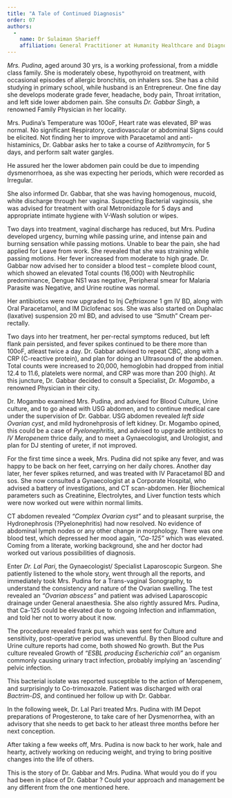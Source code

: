 ```yaml
---
title: "A Tale of Continued Diagnosis"
order: 07
authors:
  -
    name: Dr Sulaiman Sharieff
    affiliation: General Practitioner at Humanity Healthcare and Diagnostics, Tinfactory, Bengaluru (sulaiman94@yahoo.co.in)
---
```


*Mrs. Pudina*, aged around 30 yrs, is a working professional, from a middle class family. She is moderately obese, hypothyroid on treatment, with occasional episodes of allergic bronchitis, on inhalers sos. She has a child studying in primary school, while husband is an Entrepreneur. One fine day she develops moderate grade fever, headache, body pain, Throat irritation, and left side lower abdomen pain. She consults *Dr. Gabbar Singh*, a renowned Family Physician in her locality.

Mrs. Pudina’s Temperature was 100oF, Heart rate was elevated, BP was normal. No significant Respiratory, cardiovascular or abdominal Signs could be elicited. Not finding her to improve with Paracetamol and anti-histaminics, Dr. Gabbar asks her to take a course of *Azithromycin*, for 5 days, and perform salt water gargles.

He assured her the lower abdomen pain could be due to impending dysmenorrhoea, as she was expecting her periods, which were recorded as Irregular.

She also informed Dr. Gabbar, that she was having homogenous, mucoid, white discharge through her vagina. Suspecting Bacterial vaginosis, she was advised for treatment with oral Metronidazole for 5 days and appropriate intimate hygiene with V-Wash solution or wipes.

Two days into treatment, vaginal discharge has reduced, but Mrs. Pudina developed urgency, burning while passing urine, and intense pain and burning sensation while passing motions. Unable to bear the pain, she had applied for Leave from work. She revealed that she was straining while passing motions. Her fever increased from moderate to high grade. Dr. Gabbar now advised her to consider a blood test – complete blood count, which showed an elevated Total counts (16,000) with Neutrophilic predominance, Dengue NS1 was negative, Peripheral smear for Malaria Parasite was Negative, and Urine routine was normal.

Her antibiotics were now upgraded to Inj *Ceftriaxone* 1 gm IV BD, along with Oral Paracetamol, and IM Diclofenac sos. She was also started on Duphalac (laxative) suspension 20 ml BD, and advised to use “Smuth” Cream per-rectally.

Two days into her treatment, her per-rectal symptoms reduced, but left flank pain persisted, and fever spikes continued to be there more than 100oF, atleast twice a day. Dr. Gabbar advised to repeat CBC, along with a CRP (C-reactive protein), and plan for doing an Ultrasound of the abdomen. Total counts were increased to 20,000, hemoglobin had dropped from initial 12.4 to 11.6, platelets were normal, and CRP was more than 200 (high). At this juncture, Dr. Gabbar decided to consult a Specialist, *Dr. Mogambo*, a renowned Physician in their city.

Dr. Mogambo examined Mrs. Pudina, and advised for Blood Culture, Urine culture, and to go ahead with USG abdomen, and to continue medical care under the supervision of Dr. Gabbar. USG abdomen revealed *left side Ovarian cyst*, and mild hydronehprosis of left kidney. Dr. Mogambo opined, this could be a case of *Pyelonephritis*, and advised to upgrade antibiotics to *IV Meropenem* thrice daily, and to meet a Gynaecologist, and Urologist, and plan for DJ stenting of ureter, if not improved.

For the first time since a week, Mrs. Pudina did not spike any fever, and was happy to be back on her feet, carrying on her daily chores. Another day later, her fever spikes returned, and was treated with IV Paracetamol BD and sos. She now consulted a Gynaecologist at a Corporate Hospital, who advised a battery of investigations, and CT scan-abdomen. Her Biochemical parameters such as Creatinine, Electrolytes, and Liver function tests which were now worked out were within normal limits.

CT abdomen revealed *“Complex Ovarian cyst”* and to pleasant surprise, the Hydronephrosis (?Pyelonephritis) had now resolved. No evidence of abdominal lymph nodes or any other change in morphology. There was one blood test, which depressed her mood again, *“Ca-125”* which was elevated. Coming from a literate, working background, she and her doctor had worked out various possibilities of diagnosis.

Enter *Dr. Lal Pari*, the Gynaecologist/ Specialist Laparoscopic Surgeon. She patiently listened to the whole story, went through all the reports, and immediately took Mrs. Pudina for a Trans-vaginal Sonography, to understand the consistency and nature of the Ovarian swelling. The test revealed an *“Ovarian abscess”* and patient was advised Laparoscopic drainage under General anaesthesia. She also rightly assured Mrs. Pudina, that Ca-125 could be elevated due to ongoing Infection and inflammation, and told her not to worry about it now.

The procedure revealed frank pus, which was sent for Culture and sensitivity, post-operative period was uneventful. By then Blood culture and Urine culture reports had come, both showed No growth. But the Pus culture revealed Growth of *“ESBL producing Escherichia coli”* an organism commonly causing urinary tract infection, probably implying an ‘ascending’ pelvic infection.

This bacterial isolate was reported susceptible to the action of Meropenem, and surprisingly to Co-trimoxazole. Patient was discharged with oral *Bactrim-DS*, and continued her follow up with Dr. Gabbar.

In the following week, Dr. Lal Pari treated Mrs. Pudina with IM Depot preparations of Progesterone, to take care of her Dysmenorrhea, with an advisory that she needs to get back to her atleast three months before her next conception.

After taking a few weeks off, Mrs. Pudina is now back to her work, hale and hearty, actively working on reducing weight, and trying to bring positive changes into the life of others.

This is the story of Dr. Gabbar and Mrs. Pudina. What would you do if you had been in place of Dr. Gabbar ? Could your approach and management be any different from the one mentioned here.

